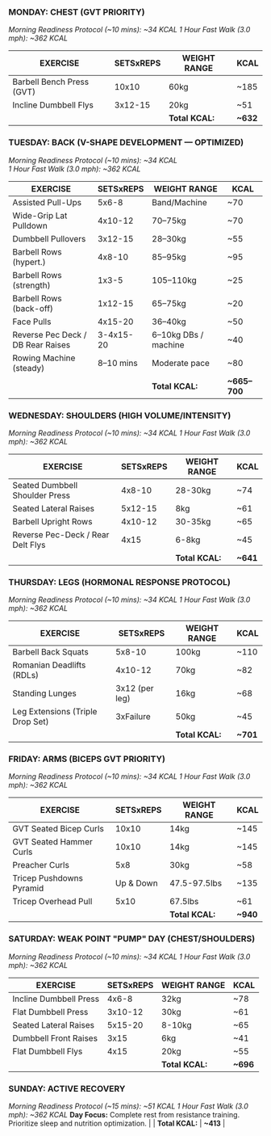 ### **MONDAY: CHEST (GVT PRIORITY)**

_Morning Readiness Protocol (~10 mins): ~34 KCAL_ 
_1 Hour Fast Walk (3.0 mph): ~362 KCAL_

|EXERCISE|SETSxREPS|WEIGHT RANGE|KCAL|
|---|---|---|---|
|Barbell Bench Press (GVT)|10x10|60kg|~185|
|Incline Dumbbell Flys|3x12-15|20kg|~51|
|||**Total KCAL:**|**~632**|

### **TUESDAY: BACK (V-SHAPE DEVELOPMENT — OPTIMIZED)**

_Morning Readiness Protocol (~10 mins): ~34 KCAL_  
_1 Hour Fast Walk (3.0 mph): ~362 KCAL_

|EXERCISE|SETSxREPS|WEIGHT RANGE|KCAL|
|---|---|---|---|
|Assisted Pull-Ups|5x6-8|Band/Machine|~70|
|Wide-Grip Lat Pulldown|4x10-12|70–75kg|~70|
|Dumbbell Pullovers|3x12-15|28–30kg|~55|
|Barbell Rows (hypert.)|4x8-10|85–95kg|~95|
|Barbell Rows (strength)|1x3-5|105–110kg|~25|
|Barbell Rows (back-off)|1x12-15|65–75kg|~20|
|Face Pulls|4x15-20|36–40kg|~50|
|Reverse Pec Deck / DB Rear Raises|3-4x15-20|6–10kg DBs / machine|~40|
|Rowing Machine (steady)|8–10 mins|Moderate pace|~80|
|||**Total KCAL:**|**~665–700**|
### **WEDNESDAY: SHOULDERS (HIGH VOLUME/INTENSITY)**

_Morning Readiness Protocol (~10 mins): ~34 KCAL_ 
_1 Hour Fast Walk (3.0 mph): ~362 KCAL_

|EXERCISE|SETSxREPS|WEIGHT RANGE|KCAL|
|---|---|---|---|
|Seated Dumbbell Shoulder Press|4x8-10|28-30kg|~74|
|Seated Lateral Raises|5x12-15|8kg|~61|
|Barbell Upright Rows|4x10-12|30-35kg|~65|
|Reverse Pec-Deck / Rear Delt Flys|4x15|6-8kg|~45|
|||**Total KCAL:**|**~641**|

### **THURSDAY: LEGS (HORMONAL RESPONSE PROTOCOL)**

_Morning Readiness Protocol (~10 mins): ~34 KCAL_ 
_1 Hour Fast Walk (3.0 mph): ~362 KCAL_

|EXERCISE|SETSxREPS|WEIGHT RANGE|KCAL|
|---|---|---|---|
|Barbell Back Squats|5x8-10|100kg|~110|
|Romanian Deadlifts (RDLs)|4x10-12|70kg|~82|
|Standing Lunges|3x12 (per leg)|16kg|~68|
|Leg Extensions (Triple Drop Set)|3xFailure|50kg|~45|
|||**Total KCAL:**|**~701**|

### **FRIDAY: ARMS (BICEPS GVT PRIORITY)**

_Morning Readiness Protocol (~10 mins): ~34 KCAL_ 
_1 Hour Fast Walk (3.0 mph): ~362 KCAL_

|EXERCISE|SETSxREPS|WEIGHT RANGE|KCAL|
|---|---|---|---|
|GVT Seated Bicep Curls|10x10|14kg|~145|
|GVT Seated Hammer Curls|10x10|14kg|~145|
|Preacher Curls|5x8|30kg|~58|
|Tricep Pushdowns Pyramid|Up & Down|47.5-97.5lbs|~135|
|Tricep Overhead Pull|5x10|67.5lbs|~61|
|||**Total KCAL:**|**~940**|

### **SATURDAY: WEAK POINT "PUMP" DAY (CHEST/SHOULDERS)**

_Morning Readiness Protocol (~10 mins): ~34 KCAL_ 
_1 Hour Fast Walk (3.0 mph): ~362 KCAL_

|EXERCISE|SETSxREPS|WEIGHT RANGE|KCAL|
|---|---|---|---|
|Incline Dumbbell Press|4x6-8|32kg|~78|
|Flat Dumbbell Press|3x10-12|30kg|~61|
|Seated Lateral Raises|5x15-20|8-10kg|~65|
|Dumbbell Front Raises|3x15|6kg|~41|
|Flat Dumbbell Flys|4x15|20kg|~55|
|||**Total KCAL:**|**~696**|

### **SUNDAY: ACTIVE RECOVERY**

_Morning Readiness Protocol (~15 mins): ~51 KCAL_ _1 Hour Fast Walk (3.0 mph): ~362 KCAL_ **Day Focus:** Complete rest from resistance training. Prioritize sleep and nutrition optimization. | | **Total KCAL:** | **~413** |